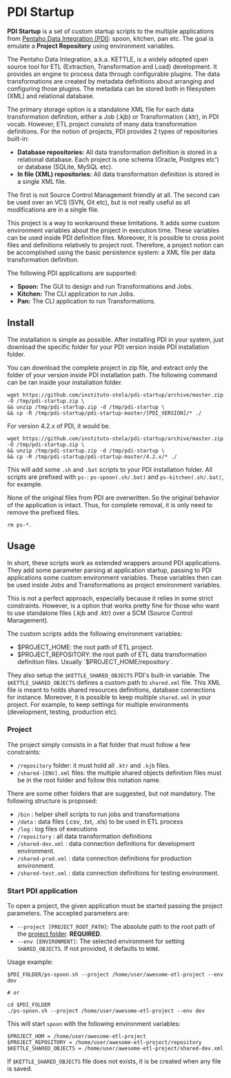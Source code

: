 # PDI Startup

**PDI Startup** is a set of custom startup scripts to the multiple applications from [Pentaho Data Integration (PDI)][pdi]: spoon, kitchen, pan etc. The goal is emulate a **Project Repository** using environment variables.

The Pentaho Data Integration, a.k.a. KETTLE, is a widely adopted open source tool for ETL (Extraction, Transformation and Load) development. It provides an engine to process data through configurable plugins. The data transformations are created by metadata definitions about arranging and configuring those plugins. The metadata can be stored both in filesystem (XML) and relational database.

The primary storage option is a standalone XML file for each data transformation definition, either a Job (.kjb) or Transformation (.ktr), in PDI vocab. However, ETL project consists of many data transformation definitions. For the notion of projects, PDI provides 2 types of repositories built-in:

- **Database repositories:** All data transformation definition is stored in a relational database. Each project is one schema (Oracle, Postgres etc') or database (SQLite, MySQL etc).
- **In file (XML) repositories:** All data transformation definition is stored in a single XML file.

The first is not Source Control Management friendly at all. The second can be used over an VCS (SVN, Git etc), but is not really useful as all modifications are in a single file.

This project is a way to workaround these limitations. It adds some custom environment variables about the project in execution time. These variables can be used inside PDI  definition files. Moreover, it is possible to cross point files and definitions relatively to project root. Therefore, a project notion can be accomplished using the basic persistence system: a XML file per data transformation definition.

The following PDI applications are supported:
- **Spoon:** The GUI to design and run Transformations and Jobs.
- **Kitchen:** The CLI application to run Jobs.
- **Pan:** The CLI application to run Transformations.

## Install

The installation is simple as possible. After installing PDI in your system, just download the specific folder for your PDI version inside PDI installation folder.

You can download the complete project in zip file, and extract only the folder of your version inside PDI installation path. The following command can be ran inside your installation folder.

```shell
wget https://github.com/instituto-stela/pdi-startup/archive/master.zip -O /tmp/pdi-startup.zip \
&& unzip /tmp/pdi-startup.zip -d /tmp/pdi-startup \
&& cp -R /tmp/pdi-startup/pdi-startup-master/[PDI_VERSION]/* ./
```

For version 4.2.x of PDI, it would be.
```shell
wget https://github.com/instituto-stela/pdi-startup/archive/master.zip -O /tmp/pdi-startup.zip \
&& unzip /tmp/pdi-startup.zip -d /tmp/pdi-startup \
&& cp -R /tmp/pdi-startup/pdi-startup-master/4.2.x/* ./
```

This will add some `.sh` and `.bat` scripts to your PDI installation folder. All scripts are prefixed with `ps-`: `ps-spoon(.sh/.bat)` and `ps-kitchen(.sh/.bat)`, for example.

None of the original files from PDI are overwritten. So the original behavior of the application is intact. Thus, for complete removal, it is only need to remove the prefixed files.

```shell
rm ps-*.
```

## Usage

In short, these scripts work as extended wrappers around PDI applications. They add some parameter parsing at application startup, passing to PDI applications some custom environment variables. These variables then can be used inside Jobs and Transformations as project environment variables.

This is not a perfect approach, especially because it relies in some strict constraints. However, is a option that works pretty fine for those who want to use standalone files (.kjb and .ktr) over a SCM (Source Control Management).

The custom scripts adds the following environment variables:
- $PROJECT_HOME:
the root path of ETL project.
- $PROJECT_REPOSITORY:
the root path of ETL data transformation definition files. Usually `$PROJECT_HOME/repository`.

They also setup the `$KETTLE_SHARED_OBJECTS` PDI's built-in variable. The `$KETTLE_SHARED_OBJECTS` defines a custom path to `shared.xml` file. This XML file is meant to holds shared resources definitions, database connections for instance. Moreover, it is possible to keep multiple `shared.xml` in your project. For example, to keep settings for multiple environments (development, testing, production etc).

### Project

The project simply consists in a flat folder that must follow a few constraints:
* `/repository` folder: it must hold all `.ktr` and `.kjb` files.
* `/shared-[ENV].xml` files: the multiple shared objects definition files must be in the root folder and follow this notation name.

There are some other folders that are suggested, but not mandatory. The following structure is proposed:

- `/bin` : helper shell scripts to run jobs and transformations
- `/data` : data files (.csv, .txt, .xls) to be used in ETL process
- `/log` : log files of executions
- `/repository` : all data transformation definitions
- `/shared-dev.xml` : data connection definitions for development environment.
- `/shared-prod.xml` : data connection definitions for production environment.
- `/shared-test.xml` : data connection definitions for testing environment.

### Start PDI application

To open a project, the given application must be started passing the project parameters. The accepted parameters are:
- `--project [PROJECT_ROOT_PATH]`: The absolute path to the root path of the [project folder](#project-folder). **REQUIRED**.
- `--env [ENVIRONMENT]`: The selected environment for setting `SHARED_OBJECTS`. If not provided, it defaults to `NONE`.

Usage example:
```shell
$PDI_FOLDER/ps-spoon.sh --project /home/user/awesome-etl-project --env dev

# or

cd $PDI_FOLDER
./ps-spoon.sh --project /home/user/awesome-etl-project --env dev
```

This will start `spoon` with the following environment variables:
```
$PROJECT_HOM = /home/user/awesome-etl-project
$PROJECT_REPOSITORY = /home/user/awesome-etl-project/repository
$KETTLE_SHARED_OBJECTS = /home/user/awesome-etl-project/shared-dev.xml
```

If `$KETTLE_SHARED_OBJECTS` file does not exists, it is be created when any file is saved.

[pdi]: http://community.pentaho.com/projects/data-integration/
